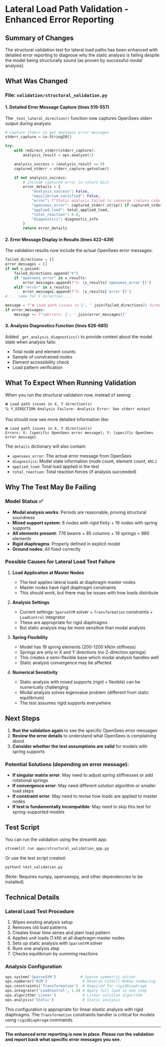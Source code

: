 # Lateral Load Path Validation - Enhanced Error Reporting

## Summary of Changes

The structural validation test for lateral load paths has been enhanced with detailed error reporting to diagnose why the static analysis is failing despite the model being structurally sound (as proven by successful modal analysis).

## What Was Changed

### File: `validation/structural_validation.py`

#### 1. **Detailed Error Message Capture** (lines 519-557)
The `_test_lateral_direction()` function now captures OpenSees stderr output during analysis:

```python
# Capture stderr to get OpenSees error messages
stderr_capture = io.StringIO()

try:
    with redirect_stderr(stderr_capture):
        analysis_result = ops.analyze(1)

    analysis_success = (analysis_result == 0)
    captured_stderr = stderr_capture.getvalue()

    if not analysis_success:
        # Include captured error in return dict
        error_details = {
            "analysis_success": False,
            "equilibrium_satisfied": False,
            "error": f"Static analysis failed to converge (return code: {analysis_result})",
            "opensees_error": captured_stderr.strip() if captured_stderr.strip() else "No specific error message captured",
            "applied_load": total_applied_load,
            "total_reaction": 0.0,
            "diagnostics": diagnostic_info
        }
        return error_details
```

#### 2. **Error Message Display in Results** (lines 422-439)
The validation results now include the actual OpenSees error messages:

```python
failed_directions = []
error_messages = []
if not x_passed:
    failed_directions.append("X")
    if "opensees_error" in x_results:
        error_messages.append(f"X: {x_results['opensees_error']}")
    elif "error" in x_results:
        error_messages.append(f"X: {x_results['error']}")
# ... same for Y direction ...

message = f"❌ Load path issues in {', '.join(failed_directions)} direction(s)"
if error_messages:
    message += f"\nErrors: {'; '.join(error_messages)}"
```

#### 3. **Analysis Diagnostics Function** (lines 626-685)
Added `_get_analysis_diagnostics()` to provide context about the model state when analysis fails:
- Total node and element counts
- Sample of constrained nodes
- Element accessibility check
- Load pattern verification

## What To Expect When Running Validation

When you run the structural validation now, instead of seeing:

```
❌ Load path issues in X, Y direction(s)
🔍 Y_DIRECTION Analysis Failure: Analysis Error: See stderr output
```

You should now see more detailed information like:

```
❌ Load path issues in X, Y direction(s)
Errors: X: [specific OpenSees error message]; Y: [specific OpenSees error message]
```

The `details` dictionary will also contain:
- `opensees_error`: The actual error message from OpenSees
- `diagnostics`: Model state information (node count, element count, etc.)
- `applied_load`: Total load applied in the test
- `total_reaction`: Total reaction forces (if analysis succeeded)

## Why The Test May Be Failing

### Model Status ✅
- **Modal analysis works**: Periods are reasonable, proving structural soundness
- **Mixed support system**: 6 nodes with rigid fixity + 19 nodes with spring supports
- **All elements present**: 776 beams + 85 columns + 19 springs = 880 elements
- **Rigid diaphragms**: Properly defined in explicit model
- **Ground nodes**: All fixed correctly

### Possible Causes for Lateral Load Test Failure

1. **Load Application at Master Nodes**
   - The test applies lateral loads at diaphragm master nodes
   - Master nodes have rigid diaphragm constraints
   - This should work, but there may be issues with how loads distribute

2. **Analysis Settings**
   - Current settings: `SparseSYM` solver + `Transformation` constraints + `LoadControl` integrator
   - These are appropriate for rigid diaphragms
   - But static analysis may be more sensitive than modal analysis

3. **Spring Flexibility**
   - Model has 19 spring elements (200-1200 kN/m stiffness)
   - Springs are only in X and Y directions (no Z-direction springs)
   - This creates a semi-flexible base which modal analysis handles well
   - Static analysis convergence may be affected

4. **Numerical Sensitivity**
   - Static analysis with mixed supports (rigid + flexible) can be numerically challenging
   - Modal analysis solves eigenvalue problem (different from static equilibrium)
   - The test assumes rigid supports everywhere

## Next Steps

1. **Run the validation again** to see the specific OpenSees error messages
2. **Review the error details** to understand what OpenSees is complaining about
3. **Consider whether the test assumptions are valid** for models with spring supports

### Potential Solutions (depending on error message):

- **If singular matrix error**: May need to adjust spring stiffnesses or add rotational springs
- **If convergence error**: May need different solution algorithm or smaller load steps
- **If constraint error**: May need to revise how loads are applied to master nodes
- **If test is fundamentally incompatible**: May need to skip this test for spring-supported models

## Test Script

You can run the validation using the streamlit app:
```bash
streamlit run apps/structural_validation_app.py
```

Or use the test script created:
```bash
python3 test_validation.py
```

(Note: Requires numpy, openseespy, and other dependencies to be installed)

## Technical Details

### Lateral Load Test Procedure
1. Wipes existing analysis setup
2. Removes old load patterns
3. Creates linear time series and plain load pattern
4. Applies unit loads (1 kN) at all diaphragm master nodes
5. Sets up static analysis with `SparseSYM` solver
6. Runs one analysis step
7. Checks equilibrium by summing reactions

### Analysis Configuration
```python
ops.system('SparseSYM')           # Sparse symmetric solver
ops.numberer('RCM')                # Reverse Cuthill-McKee numbering
ops.constraints('Transformation')  # Required for rigidDiaphragm
ops.integrator('LoadControl', 1.0) # Apply full load in one step
ops.algorithm('Linear')            # Linear solution algorithm
ops.analysis('Static')             # Static analysis
```

This configuration is appropriate for linear elastic analysis with rigid diaphragms. The `Transformation` constraints handler is critical for models using `rigidDiaphragm` commands.

---

**The enhanced error reporting is now in place. Please run the validation and report back what specific error messages you see.**
